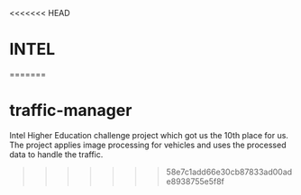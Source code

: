 <<<<<<< HEAD
# INTEL
=======
# traffic-manager
Intel Higher Education challenge project which got us the 10th place for us. The project applies image processing for vehicles and uses the processed data to handle the traffic.
>>>>>>> 58e7c1add66e30cb87833ad00ade8938755e5f8f
